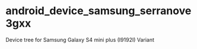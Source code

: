 # android_device_samsung_serranove3gxx

Device tree for Samsung Galaxy S4 mini plus (I9192I)  Variant
